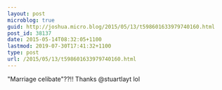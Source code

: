 ```yaml
---
layout: post
microblog: true
guid: http://joshua.micro.blog/2015/05/13/t598601633979740160.html
post_id: 38137
date: 2015-05-14T08:32:05+1100
lastmod: 2019-07-30T17:41:32+1100
type: post
url: /2015/05/13/t598601633979740160.html
---
```

"Marriage celibate"??!! Thanks @stuartlayt lol

